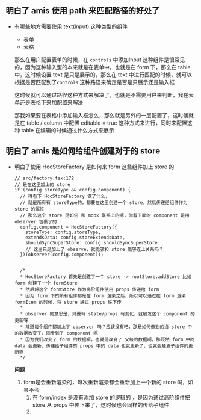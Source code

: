 ## 明白了 amis 使用 path 来匹配路径的好处了

- 有哪些地方需要使用 text(input) 这种类型的组件

  - 表单
  - 表格

  那么在用户配置表单的时候，在 `controls` 中添加Input 这种组件是很常见的，因为这种输入型的本来就是在表单中，也就是在 form 下，那么在 table 中，这时候设置 text 是只是展示的，那么在 text 中进行匹配的时候，就可以根据是否匹配到了`controls` 这种路径来确定是否是只展示还是输入框

  这时候就可以通过路径这种方式来解决了，也就是不需要用户来判断，我在表单还是表格下来加配置来解决

  那我如果要在表格中添加输入框怎么，那么就是另外的一层配置了，这时候就是在 table / column 中配置 editable = true 这种方式来进行，同时来配置这种 table 在编辑的时候通过什么方式来展示

## 明白了 amis 是如何给组件创建对于的 store

- 明白了使用 HocStoreFactory 是如何来 form 这些组件加上 store 的

  ```tsx
  // src/factory.tsx:172
  // 是在这里加上的 store
  if (config.storeType && config.component) {
    // 得看下 HocStoreFactory 做了什么，
    // 就是所有有 storeType的，都要在这里创建一个 store，然后传递给组件作为 store 的属性
    // 那么这个 store 是如何 和 mobx 联系上的呢，你看下面的 component 是用 observer 包裹了的
    config.component = HocStoreFactory({
      storeType: config.storeType,
      extendsData: config.storeExtendsData,
      shouldSyncSuperStore: config.shouldSyncSuperStore
      // 这里只是加上了 observe，就能够和 store 能够连上关系吗？
    })(observer(config.component));
    
    
    /*
    * HocStoreFactory 首先是创建了一个 store -> rootStore.addStore 比如 form 创建了一个 formStore
    * 然后将这个 formStore 作为高阶组件使用 props 传递给 form
    * 因为 form 下的所有组件都是在 form 渲染之后，所以可以通过在 form 渲染 formItem 的时候，将 store 通过 props 往下传
    * 
    * observer 的意思是，只要有 state/props 有变化，就触发这个 component 的更新呀
    * 难道每个组件都加上了 observer 吗？应该没有吧，那是如何做到的当 store 中的数据改变了，同步到了 component 呢
    * 因为我们改变了 form 的数据啊，也就是改变了 父级的数据啊，那既然 form 中的 data 会更新，传递给子组件的 props 中的 data 也就更新了，也就会触发子组件的更新啊
    */
  ```

  **问题**  

  1. form是会重新渲染的，每次重新渲染都会重新加上一个新的 store 吗，如果不会
     1. 在 form/index 是没有添加 store 的逻辑的 ，是因为通过高阶组件把 store 从 props 中传下来了，这时候也会同样的传给子组件
     2. 